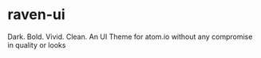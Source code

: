 # raven-ui
Dark. Bold. Vivid. Clean. An UI Theme for atom.io without any compromise in quality or looks
